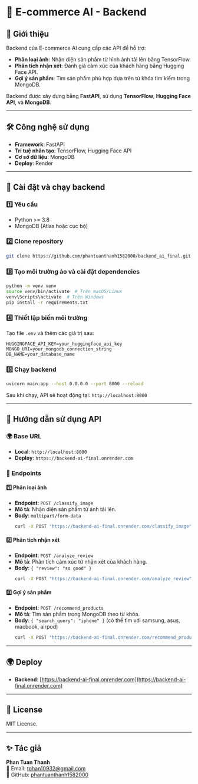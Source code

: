 # 🚀 E-commerce AI - Backend

## 📌 Giới thiệu

Backend của E-commerce AI cung cấp các API để hỗ trợ:

- **Phân loại ảnh**: Nhận diện sản phẩm từ hình ảnh tải lên bằng TensorFlow.
- **Phân tích nhận xét**: Đánh giá cảm xúc của khách hàng bằng Hugging Face API.
- **Gợi ý sản phẩm**: Tìm sản phẩm phù hợp dựa trên từ khóa tìm kiếm trong MongoDB.

Backend được xây dựng bằng **FastAPI**, sử dụng **TensorFlow**, **Hugging Face API**, và **MongoDB**.

---

## 🛠️ Công nghệ sử dụng

- **Framework**: FastAPI
- **Trí tuệ nhân tạo**: TensorFlow, Hugging Face API
- **Cơ sở dữ liệu**: MongoDB
- **Deploy**: Render

---

## 🚀 Cài đặt và chạy backend

### 1️⃣ Yêu cầu

- Python >= 3.8
- MongoDB (Atlas hoặc cục bộ)

### 2️⃣ Clone repository

```sh
git clone https://github.com/phantuanthanh1582000/backend_ai_final.git
```

### 3️⃣ Tạo môi trường ảo và cài đặt dependencies

```sh
python -m venv venv
source venv/bin/activate  # Trên macOS/Linux
venv\Scripts\activate  # Trên Windows
pip install -r requirements.txt
```

### 4️⃣ Thiết lập biến môi trường

Tạo file `.env` và thêm các giá trị sau:

```
HUGGINGFACE_API_KEY=your_huggingface_api_key
MONGO_URI=your_mongodb_connection_string
DB_NAME=your_database_name
```

### 5️⃣ Chạy backend

```sh
uvicorn main:app --host 0.0.0.0 --port 8000 --reload
```

Sau khi chạy, API sẽ hoạt động tại: `http://localhost:8000`

---

## 📌 Hướng dẫn sử dụng API

### 🌍 Base URL

- **Local**: `http://localhost:8000`
- **Deploy**: `https://backend-ai-final.onrender.com`

### 📌 Endpoints

#### 1️⃣ **Phân loại ảnh**

- **Endpoint**: `POST /classify_image`
- **Mô tả**: Nhận diện sản phẩm từ ảnh tải lên.
- **Body**: `multipart/form-data`
  ```sh
  curl -X POST "https://backend-ai-final.onrender.com/classify_image" -F "file=@image.jpg"
  ```

#### 2️⃣ **Phân tích nhận xét**

- **Endpoint**: `POST /analyze_review`
- **Mô tả**: Phân tích cảm xúc từ nhận xét của khách hàng.
- **Body**: `{ "review": "so good" }`
  ```sh
  curl -X POST "https://backend-ai-final.onrender.com/analyze_review" -H "Content-Type: application/json" -d '{"review": "So Good"}'
  ```

#### 3️⃣ **Gợi ý sản phẩm**

- **Endpoint**: `POST /recommend_products`
- **Mô tả**: Tìm sản phẩm trong MongoDB theo từ khóa.
- **Body**: `{ "search_query": "iphone" }` (có thể tìm với samsung, asus, macbook, airpod)
  ```sh
  curl -X POST "https://backend-ai-final.onrender.com/recommend_products" -H "Content-Type: application/json" -d '{"search_query": "iphone"}'
  ```

---

## 🌍 Deploy

- **Backend**: [https://backend-ai-final.onrender.com](https://backend-ai-final.onrender.com)

---

## 📜 License

MIT License.

---

## ✨ Tác giả

**Phan Tuan Thanh**  
📧 Email: tphan10932@gmail.com  
🔗 GitHub: [phantuanthanh1582000](https://github.com/phantuanthanh1582000)
